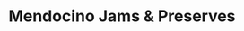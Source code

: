 ---
title: "Mendocino Jams & Preserves"
url: /mendocino/mendocino-jams-and-preserves/
shop: shop
---